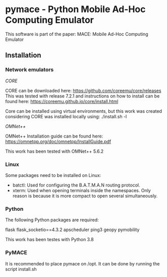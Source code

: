 # pymace - Python Mobile Ad-Hoc Computing Emulator
This software is part of the paper: MACE: Mobile Ad-Hoc Computing Emulator

## Installation

### Network emulators

*CORE*

CORE can be downloaded here: https://github.com/coreemu/core/releases
This was tested with release 7.2.1 and instructions on how to install can be found here: https://coreemu.github.io/core/install.html

Core can be installed using virtual environments, but this work was created considering CORE was installed locally using:
./install.sh -l

*OMNet++*

OMNet++ Installation guide can be found here:
https://omnetpp.org/doc/omnetpp/InstallGuide.pdf

This work has been tested with OMNet++ 5.6.2

### Linux

Some packages need to be installed on Linux:

- batctl: Used for configuring the B.A.T.M.A.N routing protocol.
- xterm: Used when opening terminals inside the namespaces. Only reason is because it is more compact to open several simultaneously.


### Python

The following Python packages are required:

flask
flask_socketio==4.3.2
apscheduler
ping3
geopy
pymobility

This work has been testes with Python 3.8

### PyMACE

It is recommended to place pymace on /opt. It can be done by running the script install.sh